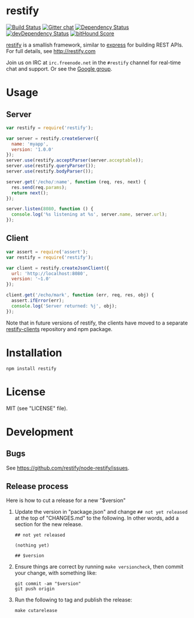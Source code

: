 # restify

[![Build Status](https://travis-ci.org/restify/node-restify.svg)](https://travis-ci.org/restify/node-restify)
[![Gitter chat](https://badges.gitter.im/mcavage/node-restify.svg)](https://gitter.im/mcavage/node-restify)
[![Dependency Status](https://david-dm.org/restify/node-restify.svg)](https://david-dm.org/restify/node-restify)
[![devDependency Status](https://david-dm.org/restify/node-restify/dev-status.svg)](https://david-dm.org/restify/node-restify#info=devDependencies)
[![bitHound Score](https://www.bithound.io/github/restify/node-restify/badges/score.svg)](https://www.bithound.io/github/restify/node-restify/master)

[restify](http://restifyjs.com) is a smallish framework,
similar to [express](http://expressjs.com) for building REST APIs.  For full
details, see http://restify.com

Join us on IRC at `irc.freenode.net` in the `#restify` channel for real-time
chat and support. Or see the
[Google group](https://groups.google.com/forum/?hl=en&fromgroups#!forum/restify).


# Usage

## Server

```javascript
var restify = require('restify');

var server = restify.createServer({
  name: 'myapp',
  version: '1.0.0'
});
server.use(restify.acceptParser(server.acceptable));
server.use(restify.queryParser());
server.use(restify.bodyParser());

server.get('/echo/:name', function (req, res, next) {
  res.send(req.params);
  return next();
});

server.listen(8080, function () {
  console.log('%s listening at %s', server.name, server.url);
});
```

## Client

```javascript
var assert = require('assert');
var restify = require('restify');

var client = restify.createJsonClient({
  url: 'http://localhost:8080',
  version: '~1.0'
});

client.get('/echo/mark', function (err, req, res, obj) {
  assert.ifError(err);
  console.log('Server returned: %j', obj);
});
```

Note that in future versions of restify, the clients have moved to a
separate [restify-clients](https://github.com/restify/clients) repository
and npm package.


# Installation

    npm install restify


# License

MIT (see "LICENSE" file).


# Development

## Bugs

See <https://github.com/restify/node-restify/issues>.

## Release process

Here is how to cut a release for a new "$version"

1. Update the version in "package.json" and change `## not yet released` at
   the top of "CHANGES.md" to the following. In other words, add a
   section for the new release.

    ```
    ## not yet released

    (nothing yet)

    ## $version
    ```

2. Ensure things are correct by running `make versioncheck`, then commit
   your change, with something like:

    ```
    git commit -am "$version"
    git push origin
    ```

3. Run the following to tag and publish the release:

    ```
    make cutarelease
    ```
